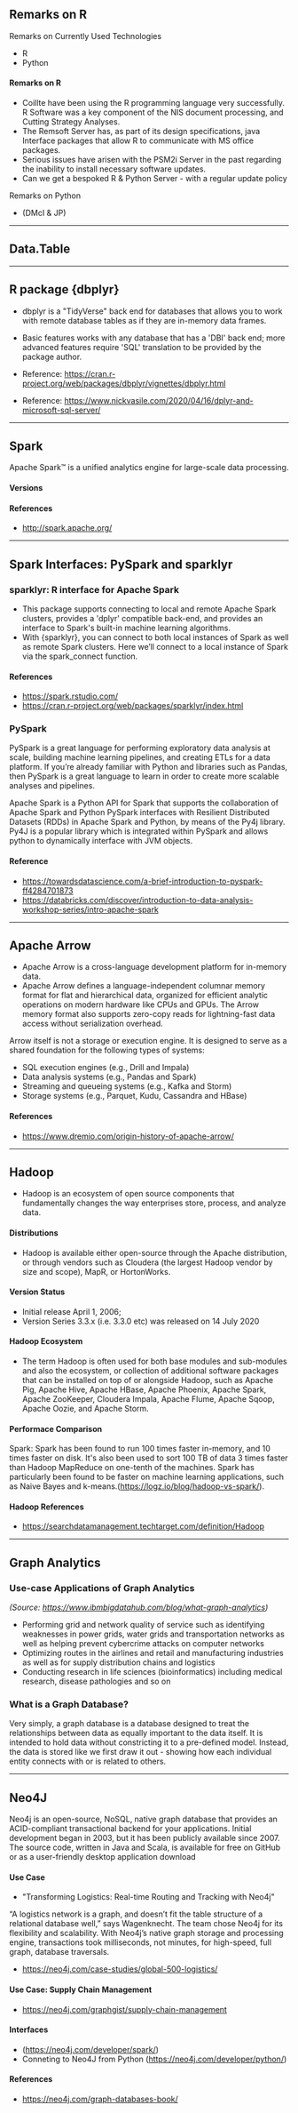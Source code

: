 ## Remarks on R

Remarks on Currently Used Technologies

- R
- Python


#### Remarks on R

* Coillte have been using the R programming language very successfully. R Software was a key component of the NIS document processing, and Cutting Strategy Analyses.
* The Remsoft Server has, as part of its design specifications, java Interface packages that allow R to communicate with MS office packages.
* Serious issues have arisen with the PSM2i Server in the past regarding the inability to install necessary software updates. 
* Can we get a bespoked R & Python Server - with a regular update policy
   
Remarks on Python

* (DMcI & JP)



-------------------------------------------------------------------------------------
## Data.Table


-------------------------------------------------------------------------------------
## R package {dbplyr}

* dbplyr is a "TidyVerse" back end for databases that allows you to work with remote database tables as if they are in-memory data frames. 
* Basic features works with any database that has a 'DBI' back end; more advanced features require 'SQL' translation to be provided by the package author.

* Reference: https://cran.r-project.org/web/packages/dbplyr/vignettes/dbplyr.html
* Reference: https://www.nickvasile.com/2020/04/16/dplyr-and-microsoft-sql-server/


-------------------------------------------------------------------------------------

## Spark

Apache Spark™ is a unified analytics engine for large-scale data processing.


#### Versions

#### References
* http://spark.apache.org/



-------------------------------------------------------------------------------------

## Spark Interfaces: PySpark and sparklyr


### sparklyr: R interface for Apache Spark

* This package supports connecting to local and remote Apache Spark clusters, provides a 'dplyr' compatible back-end, and provides an interface to Spark's built-in machine learning algorithms.
* With {sparklyr}, you can connect to both local instances of Spark as well as remote Spark clusters. Here we’ll connect to a local instance of Spark via the spark_connect function.

#### References
* https://spark.rstudio.com/
* https://cran.r-project.org/web/packages/sparklyr/index.html


### PySpark
PySpark is a great language for performing exploratory data analysis at scale, building machine learning pipelines, and creating ETLs for a data platform. If you’re already familiar with Python and libraries such as Pandas, then PySpark is a great language to learn in order to create more scalable analyses and pipelines. 


Apache Spark is a Python API for Spark that supports the collaboration of Apache Spark and Python
PySpark interfaces with Resilient Distributed Datasets (RDDs) in Apache Spark and Python, by means of the Py4j library.
Py4J is a popular library which is integrated within PySpark and allows python to dynamically interface with JVM objects.

#### Reference

* https://towardsdatascience.com/a-brief-introduction-to-pyspark-ff4284701873
* https://databricks.com/discover/introduction-to-data-analysis-workshop-series/intro-apache-spark

------------------------------------------------------------------------------

##  Apache Arrow

* Apache Arrow is a cross-language development platform for in-memory data. 
* Apache Arrow defines a language-independent columnar memory format for flat and hierarchical data, organized for efficient analytic operations on modern hardware like CPUs and GPUs. The Arrow memory format also supports zero-copy reads for lightning-fast data access without serialization overhead.


Arrow itself is not a storage or execution engine. It is designed to serve as a shared foundation for the following types of systems:

* SQL execution engines (e.g., Drill and Impala)
* Data analysis systems (e.g., Pandas and Spark)
* Streaming and queueing systems (e.g., Kafka and Storm)
* Storage systems (e.g., Parquet, Kudu, Cassandra and HBase)

#### References

* https://www.dremio.com/origin-history-of-apache-arrow/

-------------------------------------------------------------------------------------

## Hadoop

* Hadoop is an ecosystem of open source components that fundamentally changes the way enterprises store, process, and analyze data. 

#### Distributions

* Hadoop is available either open-source through the Apache distribution, or through vendors such as Cloudera (the largest Hadoop vendor by size and scope), MapR, or HortonWorks.


#### Version Status

* Initial release	April 1, 2006;
* Version Series 3.3.x	(i.e. 3.3.0 etc) was released on 14 July 2020

#### Hadoop Ecosystem

* The term Hadoop is often used for both base modules and sub-modules and also the ecosystem, or collection of additional software packages that can be installed on top of or alongside Hadoop, such as Apache Pig, Apache Hive, Apache HBase, Apache Phoenix, Apache Spark, Apache ZooKeeper, Cloudera Impala, Apache Flume, Apache Sqoop, Apache Oozie, and Apache Storm.




#### Performace Comparison 

Spark: Spark has been found to run 100 times faster in-memory, and 10 times faster on disk. It's also been used to sort 100 TB of data 3 times faster than Hadoop MapReduce on one-tenth of the machines. Spark has particularly been found to be faster on machine learning applications, such as Naive Bayes and k-means.(https://logz.io/blog/hadoop-vs-spark/).


#### Hadoop References

* https://searchdatamanagement.techtarget.com/definition/Hadoop

------------------------------------------------------------------------------------

## Graph Analytics


### Use-case Applications of Graph Analytics 

*(Source: https://www.ibmbigdatahub.com/blog/what-graph-analytics)*

* Performing grid and network quality of service such as identifying weaknesses in power grids, water grids and transportation networks as well as helping prevent cybercrime attacks on computer networks
* Optimizing routes in the airlines and retail and manufacturing industries as well as for supply distribution chains and logistics
* Conducting research in life sciences (bioinformatics) including medical research, disease pathologies and so on

### What is a Graph Database?

Very simply, a graph database is a database designed to treat the relationships between data as equally important to the data itself. It is intended to hold data without constricting it to a pre-defined model. Instead, the data is stored like we first draw it out - showing how each individual entity connects with or is related to others.

------------------------------------------------------------------------------

## Neo4J
Neo4j is an open-source, NoSQL, native graph database that provides an ACID-compliant transactional backend for your applications. Initial development began in 2003, but it has been publicly available since 2007. The source code, written in Java and Scala, is available for free on GitHub or as a user-friendly desktop application download

#### Use Case

* "Transforming Logistics: Real-time Routing and Tracking with Neo4j"

“A logistics network is a graph, and doesn’t fit the table structure of a relational database well,” says Wagenknecht. The team chose Neo4j for its flexibility and scalability. With Neo4j’s native graph storage and processing engine, transactions took milliseconds, not minutes, for high-speed, full graph, database traversals.

* https://neo4j.com/case-studies/global-500-logistics/

#### Use Case: Supply Chain Management

* https://neo4j.com/graphgist/supply-chain-management


#### Interfaces

* (https://neo4j.com/developer/spark/)
* Conneting to Neo4J from Python (https://neo4j.com/developer/python/)

#### References

* https://neo4j.com/graph-databases-book/


